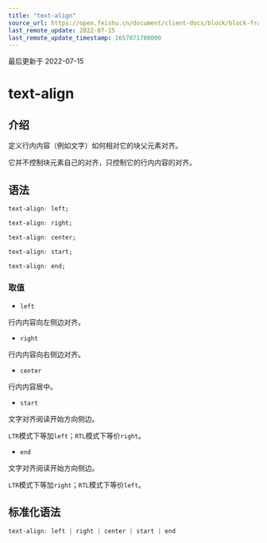```yaml
---
title: "text-align"
source_url: https://open.feishu.cn/document/client-docs/block/block-frame/code-components-and-structure/view-layer/ttss/attributes/text/text-align
last_remote_update: 2022-07-15
last_remote_update_timestamp: 1657871780000
---
```

最后更新于 2022-07-15

# text-align

## 介绍

定义行内内容（例如文字）如何相对它的块父元素对齐。

它并不控制块元素自己的对齐，只控制它的行内内容的对齐。

## 语法

```css
text-align: left;

text-align: right;

text-align: center;

text-align: start;

text-align: end;
```

### 取值

-   `left`

行内内容向左侧边对齐。

-   `right`

行内内容向右侧边对齐。

-   `center`

行内内容居中。

-   `start`

文字对齐阅读开始方向侧边。

`LTR`模式下等加`left`；`RTL`模式下等价`right`。

-   `end`

文字对齐阅读开始方向侧边。

`LTR`模式下等加`right`；`RTL`模式下等价`left`。

## 标准化语法

```css
text-align: left | right | center | start | end
```
